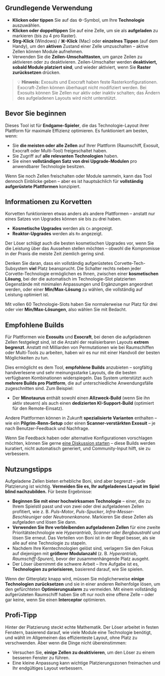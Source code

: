 ## Grundlegende Verwendung

- **Klicken oder tippen** Sie auf das ⚙️-Symbol, um Ihre **Technologie** auszuwählen.
- **Klicken oder doppeltippen** Sie auf eine Zelle, um sie als **aufgeladen** zu markieren (bis zu 4 pro Raster).
- **Strg-Klick** (Windows) / **⌘-Klick** (Mac) oder **einzelnes Tippen** (auf dem Handy), um den **aktiven** Zustand einer Zelle umzuschalten – aktive Zellen können Module aufnehmen.
- Verwenden Sie die **Zeilen-Umschalttasten**, um ganze Zeilen zu aktivieren oder zu deaktivieren. Zeilen-Umschalter werden **deaktiviert, sobald Module platziert sind**, und wieder aktiviert, wenn Sie **Raster zurücksetzen** drücken.

> 💡 **Hinweis:** Exosuits und Exocraft haben feste Rasterkonfigurationen. Exocraft-Zellen können überhaupt nicht modifiziert werden. Bei Exosuits können Sie Zellen nur aktiv oder inaktiv schalten; das Ändern des aufgeladenen Layouts wird nicht unterstützt.

## Bevor Sie beginnen

Dieses Tool ist für **Endgame-Spieler**, die das Technologie-Layout ihrer Plattform für maximale Effizienz optimieren. Es funktioniert am besten, wenn:

- Sie **die meisten oder alle Zellen** auf Ihrer Plattform (Raumschiff, Exosuit, Exocraft oder Multi-Tool) freigeschaltet haben.
- Sie Zugriff auf **alle relevanten Technologien** haben.
- Sie einen **vollständigen Satz von drei Upgrade-Modulen** pro anwendbarer Technologie besitzen.

Wenn Sie noch Zellen freischalten oder Module sammeln, kann das Tool dennoch Einblicke geben – aber es ist hauptsächlich für **vollständig aufgerüstete Plattformen** konzipiert.

## Informationen zu Korvetten

Korvetten funktionieren etwas anders als andere Plattformen – anstatt nur eines Satzes von Upgrades können sie bis zu drei haben.

- **Kosmetische Upgrades** werden als `Cn` angezeigt.
- **Reaktor-Upgrades** werden als `Rn` angezeigt.

Der Löser schlägt auch die besten kosmetischen Upgrades vor, wenn Sie die Leistung über das Aussehen stellen möchten – obwohl die Kompromisse in der Praxis die meiste Zeit ziemlich gering sind.

Denken Sie daran, dass ein vollständig aufgerüstetes Corvette-Tech-Subsystem **viel** Platz beansprucht. Die Schalter rechts neben jeder Corvette-Technologie ermöglichen es Ihnen, zwischen einer **kosmetischen Lösung**, bei der die automatisch im Technologie-Slot platzierten Gegenstände mit minimalen Anpassungen und Ergänzungen angeordnet werden, oder einer **Min/Max-Lösung** zu wählen, die vollständig auf Leistung optimiert ist.

Mit vollen 60 Technologie-Slots haben Sie normalerweise nur Platz für drei oder vier **Min/Max-Lösungen**, also wählen Sie mit Bedacht.

## Empfohlene Builds

Für Plattformen wie **Exosuits** und **Exocraft**, bei denen die aufgeladenen Zellen festgelegt sind, ist die Anzahl der realisierbaren Layouts **extrem begrenzt**. Anstatt mit Milliarden von Permutationen wie bei Raumschiffen oder Multi-Tools zu arbeiten, haben wir es nur mit einer Handvoll der besten Möglichkeiten zu tun.

Dies ermöglicht es dem Tool, **empfohlene Builds** anzubieten – sorgfältig handverlesene und sehr meinungsstarke Layouts, die die besten verfügbaren Kombinationen widerspiegeln. Das System unterstützt auch **mehrere Builds pro Plattform**, die auf unterschiedliche Anwendungsfälle zugeschnitten sind. Zum Beispiel:

- Der **Minotaurus** enthält sowohl einen **Allzweck-Build** (wenn Sie ihn aktiv steuern) als auch einen **dedizierten KI-Support-Build** (optimiert für den Remote-Einsatz).

Andere Plattformen können in Zukunft **spezialisierte Varianten** enthalten – wie ein **Pilgrim-Renn-Setup** oder einen **Scanner-verstärkten Exosuit** – je nach Benutzer-Feedback und Nachfrage.

Wenn Sie Feedback haben oder alternative Konfigurationen vorschlagen möchten, können Sie gerne [eine Diskussion starten](https://github.com/jbelew/nms_optimizer-web/discussions) – diese Builds werden kuratiert, nicht automatisch generiert, und Community-Input hilft, sie zu verbessern.

## Nutzungstipps

Aufgeladene Zellen bieten erhebliche Boni, sind aber begrenzt – jede Platzierung ist wichtig. **Vermeiden Sie es, Ihr aufgeladenes Layout im Spiel blind nachzubilden.** Für beste Ergebnisse:

- **Beginnen Sie mit einer hochwirksamen Technologie** – einer, die zu Ihrem Spielstil passt und von zwei oder drei aufgeladenen Zellen profitiert, wie z. B. _Puls-Motor_, _Puls-Spucker_, _Infra-Messer-Beschleuniger_ oder _Neutronenkanone_.
  Markieren Sie diese Zellen als aufgeladen und lösen Sie dann.
- **Verwenden Sie Ihre verbleibenden aufgeladenen Zellen** für eine zweite Prioritätstechnologie wie _Hyperantrieb_, _Scanner_ oder _Bergbaustrahl_ und lösen Sie erneut. Das Verteilen von Boni ist in der Regel besser, als sie alle auf eine Technologie zu stapeln.
- Nachdem Ihre Kerntechnologien gelöst sind, verlagern Sie den Fokus auf diejenigen mit **größerer Modulanzahl** (z. B. _Hyperantrieb_, _Raumschiff-Spuren_), bevor der zusammenhängende Platz ausgeht.
- Der Löser übernimmt die schwere Arbeit – Ihre Aufgabe ist es, **Technologien zu priorisieren**, basierend darauf, wie Sie spielen.

Wenn der Gitterplatz knapp wird, müssen Sie möglicherweise **einige Technologien zurücksetzen** und sie in einer anderen Reihenfolge lösen, um den gefürchteten **Optimierungsalarm** zu vermeiden. Mit einem vollständig aufgerüsteten Raumschiff haben Sie oft nur noch eine offene Zelle – oder gar keine, wenn Sie einen **Interceptor** optimieren.

## Profi-Tipp

Hinter der Platzierung steckt echte Mathematik. Der Löser arbeitet in festen Fenstern, basierend darauf, wie viele Module eine Technologie benötigt, und wählt im Allgemeinen das effizienteste Layout, ohne Platz zu verschwenden. Aber wenn die Dinge nicht übereinstimmen:

- Versuchen Sie, **einige Zellen zu deaktivieren**, um den Löser zu einem besseren Fenster zu führen.
- Eine kleine Anpassung kann wichtige Platzierungszonen freimachen und Ihr endgültiges Layout verbessern.